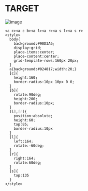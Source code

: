 # TARGET

![image](https://github.com/gaschneider/cssbattle/assets/16023844/2d0d01eb-c84d-48cd-bbd0-3110ce0adf66)

```
<a c><a c b><a l><a r><a s l><a s r>
<style>
  body{
    background:#90D3A6;
    display:grid;
    place-items:center;
    place-content:center;
    grid-template-rows:160px 20px;
  }
  a{background:#024817;width:20;}
  [c]{
    height:160;
    border-radius:10px 10px 0 0;
  }
  [b]{
    rotate:90deg;
    height:200;
    border-radius:10px;
  }
  [l],[r]{
    position:absolute;
    height:60;
    top:85;
    border-radius:10px
  }
  [l]{
    left:164;
    rotate:-60deg;
  }
  [r]{
    right:164;
    rotate:60deg;
  }
  [s]{
    top:135
  }
</style>
```
